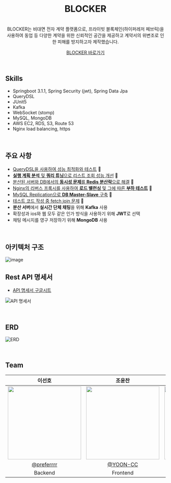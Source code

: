 <div align="center" >

# BLOCKER

</div>


<div align="center" >
</br>
BLOCKER는 비대면 전자 계약 플랫폼으로, 프라이빗 블록체인(하이퍼레저 페브릭)을 사용하여 동업 등 다양한 계약을 위한 신뢰적인 공간을 제공하고 계약서의 위변조로 인한 피해를 방지하고자 제작했습니다.

</br>


[BLOCKER 바로가기](https://blockerrrr.site)

</div>

</br>

## Skills

- Springboot 3.1.1, Spring Security (jwt), Spring Data Jpa
- QueryDSL
- JUnit5
- Kafka
- WebSocket (stomp)
- MySQL, MongoDB
- AWS EC2, RDS, S3, Route 53
- Nginx load balancing, https

</br>


## 주요 사항

- [QueryDSL을 사용하여 성능 최적화와 테스트](https://prefercoding.tistory.com/67) **🔗**
- [**실행 계획 분석** 및 **쿼리 튜닝**으로 리스트 조회 성능 개선](https://prefercoding.tistory.com/68) **🔗**
- [분산된 서버와 DB에서의 **동시성 문제**를 **Redis 분산락**으로 해결](https://prefercoding.tistory.com/66) **🔗**
- [Nginx의 리버스 프록시를 사용하여 **로드 밸런싱** 및 그에 따른 **부하 테스트**](https://prefercoding.tistory.com/70) **🔗**
- [MySQL Replication으로 **DB Master-Slave** 구축](https://prefercoding.tistory.com/51) **🔗**
- [테스트 코드 작성 중 fetch join 문제](https://prefercoding.tistory.com/42) **🔗**
- **분산 서버**에서 **실시간 단체 채팅**을 위해 **Kafka** 사용
- 확장성과 ios와 웹 모두 같은 인가 방식을 사용하기 위해 **JWT**로 선택
- 채팅 메시지를 영구 저장하기 위해 **MongoDB** 사용
</br>


## 아키텍처 구조
![image](https://github.com/preferrrr/BLOCKER_SERVER/assets/99793526/25c6a38f-b0e1-4cc3-8717-fa90a037d24d)

## Rest API 명세서
- [API 명세서 구글시트](https://docs.google.com/spreadsheets/d/1DFMd0ERGCjn0O0FpOp1oUvjnTeKOAhN43ziPQ3hMcdg/edit#gid=2006977463) 

![API 명세서](https://github.com/preferrrr/BLOCKER_SERVER/assets/99793526/c4731807-afd7-4ecf-8ec2-bd66e6b6cb54)

</br>

## ERD
![ERD](https://github.com/preferrrr/BLOCKER_SERVER/assets/99793526/4c8d2f64-2790-4d21-bf3b-082db1aa87ea) 

</br>


## Team
<div align="center" >


 
|이선호|조윤찬|오예준|
|:---:|:---:|:---:|
|<img width="230px" src="https://avatars.githubusercontent.com/u/99793526?v=4"/> | <img width="230px" src="https://avatars.githubusercontent.com/u/87313979?v=4"/> |<img width="230px" src="https://avatars.githubusercontent.com/u/101854418?v=4"/> |
|[@preferrrr](https://github.com/preferrrr)|[@YOON-CC](https://github.com/YOON-CC)|[@nu-jey](https://github.com/ddogong)|
|Backend| Frontend | ios |

</div>

</br>
